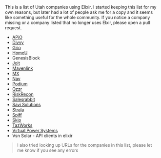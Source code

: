 This is a list of Utah companies using Elixir.
I started keeping this list for my own reasons, but later had a lot of people ask me for a copy and it seems like something useful for the whole community.
If you notice a company missing or a company listed that no longer uses Elxir, please open a pull request.

* [APiO](https://apio.tech/)
* [Divvy](https://getdivvy.com/)
* [Grio](https://thegrio.com/)
* [HomeU](https://www.homeuyyc.ca/)
* GenesisBlock
* [Jolt](https://www.jolt.com/)
* [Mavenlink](https://www.mavenlink.com/)
* [MX](https://www.mx.com/)
* [Nav](https://www.nav.com/)
* [Podium](https://www.podium.com/)
* [Qzzr](https://www.qzzr.com/)
* [RiskRecon](https://www.riskrecon.com/)
* [Salesrabbit](https://www.salesrabbit.com/)
* [Savi Solutions](https://getsavi.com/)
* [Strala](https://www.strala.com/)
* [Spiff](https://spiff.com/)
* [Skip](https://skipio.com/)
* [TazWorks](https://tazworks.com/)
* [Virtual Power Systems](http://virtualpowersystems.com/)
* Vsn Solar - API clients in elixir

> I also tried looking up URLs for the companies in this list, please let me know if you see any errors
